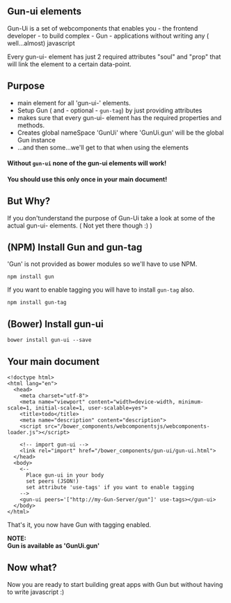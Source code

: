 ## Gun-ui elements
Gun-Ui is a set of webcomponents that enables you - the frontend developer - to build complex - Gun - applications without writing any ( well...almost) javascript

Every gun-ui- element has just 2 required attributes "soul" and "prop" that will link the element to a certain data-point.

## Purpose
* main element for all 'gun-ui-' elements.
* Setup Gun ( and - optional - `gun-tag`) by just providing attributes
* makes sure that every gun-ui- element has the required properties and methods.
* Creates global nameSpace 'GunUi' where 'GunUi.gun' will be the global Gun instance
* ...and then some...we'll get to that when using the elements

#### Without `gun-ui` none of the gun-ui elements will work!

#### You should use this only once in your main document!

## But Why?
If you don'tunderstand the purpose of Gun-Ui take a look at some of the actual gun-ui- elements. ( Not yet there though :) )

## (NPM) Install Gun and gun-tag
'Gun' is not provided as bower modules so we'll have to use NPM.
```
npm install gun
```
If you want to enable tagging you will have to install `gun-tag` also.
```
npm install gun-tag
```
## (Bower) Install gun-ui
```
bower install gun-ui --save
```
## Your main document
```
<!doctype html>
<html lang="en">
  <head>
    <meta charset="utf-8">
    <meta name="viewport" content="width=device-width, minimum-scale=1, initial-scale=1, user-scalable=yes">
    <title>todo</title>
    <meta name="description" content="description">
    <script src="/bower_components/webcomponentsjs/webcomponents-loader.js"></script>

    <!-- import gun-ui -->
    <link rel="import" href="/bower_components/gun-ui/gun-ui.html">
  </head>
  <body>
    <--
      Place gun-ui in your body
      set peers (JSON!)
      set attribute 'use-tags' if you want to enable tagging
    -->
    <gun-ui peers='["http://my-Gun-Server/gun"]' use-tags></gun-ui>
  </body>
</html>
```
That's it, you now have Gun with tagging enabled.

<b>NOTE:<br>
Gun is available as 'GunUi.gun'</b>

## Now what?
Now you are ready to start building great apps with Gun but without having to write javascript :)
